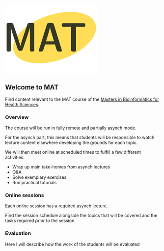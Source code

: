 ![mat logo](images/logo-mat.png)

## Welcome to MAT

Find content relevant to the MAT course of the [Masters in Bioinformatics for Health Sciences](https://www.upf.edu/web/bioinformatics).

### Overview

The course will be run in fully remote and partially asynch mode. 

For the asynch part, this means that students will be responsible to watch lecture content elsewhere developing the grounds for each topic. 

We will then meet online at scheduled times to fulfill a few different activities:

- Wrap up main take-homes from asynch lectures
- Q&A
- Solve exemplary exercises
- Run practical tutorials

### Online sessions

Each online session has a required asynch lecture. 

Find the session schedule alongside the topics that will be covered and the tasks required prior to the session.

### Evaluation

Here I will describe how the work of the students will be evaluated
